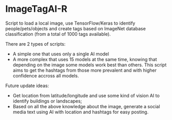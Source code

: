 # ImageTagAI-R
Script to load a local image, use TensorFlow/Keras to identify people/pets/objects and create tags based on ImageNet database classification (from a total of 1000 tags available).

There are 2 types of scripts:
- A simple one that uses only a single AI model
- A more complex that uses 15 models at the same time, knowing that depending on the image some models work best than others. This script aims to get the hashtags from those more prevalent and with higher confidence accross all models.

Future update ideas:
- Get location from latitude/longitude and use some kind of vision AI to identify buildings or landscapes;
- Based on all the above knowledge about the image, generate a social media text using AI with location and hashtags for easy posting.
